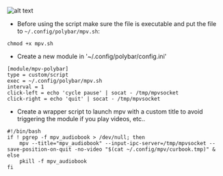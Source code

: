 ![alt text]([http://url/to/img.png](https://imgur.com/a/rySBJvQ))
- Before using the script make sure the file is executable and put the file to `~/.config/polybar/mpv.sh`:
```
chmod +x mpv.sh
```
- Create a new module in '~/.config/polybar/config.ini'
```
[module/mpv-polybar]
type = custom/script
exec = ~/.config/polybar/mpv.sh
interval = 1
click-left = echo 'cycle pause' | socat - /tmp/mpvsocket
click-right = echo 'quit' | socat - /tmp/mpvsocket
```

- Create a wrapper script to launch mpv with a custom title to avoid triggering the module if you play videos, etc..
```
#!/bin/bash
if ! pgrep -f mpv_audiobook > /dev/null; then
    mpv --title="mpv_audiobook" --input-ipc-server=/tmp/mpvsocket --save-position-on-quit -no-video "$(cat ~/.config/mpv/curbook.tmp)" &
else
    pkill -f mpv_audiobook
fi
```
